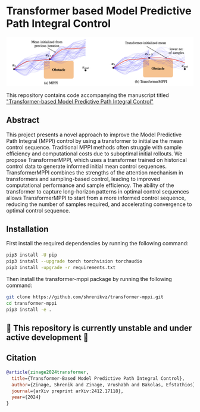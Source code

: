 # Transformer based Model Predictive Path Integral Control

![TransformerMPPI](./figures/transformer_mppi.png)

This repository contains code accompanying the manuscript titled ["Transformer-based Model Predictive Path Integral Control"](https://arxiv.org/abs/2412.17118)

## Abstract

This project presents a novel approach to improve the Model Predictive Path Integral (MPPI) control by using a transformer to initialize the mean control sequence. Traditional MPPI methods often struggle with sample efficiency and computational costs due to suboptimal initial rollouts. We propose TransformerMPPI, which uses a transformer trained on historical control data to generate informed initial mean control sequences. TransformerMPPI combines the strengths of the attention mechanism in transformers and sampling-based control, leading to improved computational performance and sample efficiency. The ability of the transformer to capture long-horizon patterns in optimal control sequences allows TransformerMPPI to start from a more informed control sequence, reducing the number of samples required, and accelerating convergence to optimal control sequence.

## Installation

First install the required dependencies by running the following command:

```bash
pip3 install -U pip
pip3 install --upgrade torch torchvision torchaudio
pip3 install -upgrade -r requirements.txt
```

Then install the transformer-mppi package by running the following command:

```bash
git clone https://github.com/shrenikvz/transformer-mppi.git
cd transformer-mppi
pip3 install -e .
```

## **🚨 This repository is currently unstable and under active development 🚨**

## Citation

```bibtex
@article{zinage2024transformer,
  title={Transformer-Based Model Predictive Path Integral Control},
  author={Zinage, Shrenik and Zinage, Vrushabh and Bakolas, Efstathios},
  journal={arXiv preprint arXiv:2412.17118},
  year={2024}
}
```





